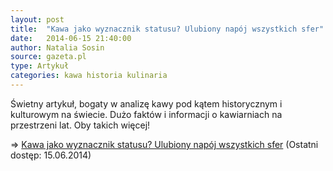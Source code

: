```yaml
---
layout: post
title:  "Kawa jako wyznacznik statusu? Ulubiony napój wszystkich sfer"
date:   2014-06-15 21:40:00
author: Natalia Sosin
source: gazeta.pl
type: Artykuł
categories: kawa historia kulinaria
---
```

Świetny artykuł, bogaty w analizę kawy pod kątem historycznym i kulturowym na świecie. Dużo faktów i informacji o kawiarniach na przestrzeni lat. Oby takich więcej!

=> [Kawa jako wyznacznik statusu? Ulubiony napój wszystkich sfer](http://weekend.gazeta.pl/weekend/1,138589,16128958,Kawa_jako_wyznacznik_statusu__Ulubiony_napoj_wszystkich.html#TRwknd) (Ostatni dostęp: 15.06.2014)

